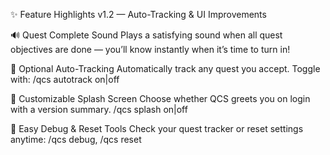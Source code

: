 ✨ Feature Highlights
v1.2 — Auto-Tracking & UI Improvements

🔊 Quest Complete Sound
Plays a satisfying sound when all quest objectives are done — you’ll know instantly when it’s time to turn in!

🧭 Optional Auto-Tracking
Automatically track any quest you accept. Toggle with:
/qcs autotrack on|off

💬 Customizable Splash Screen
Choose whether QCS greets you on login with a version summary.
/qcs splash on|off

🧰 Easy Debug & Reset Tools
Check your quest tracker or reset settings anytime:
/qcs debug, /qcs reset